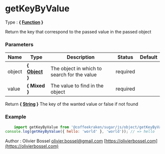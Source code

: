 # getKeyByValue

<!-- @namespace: sugar.js.object.getKeyByValue -->

Type : **{ [Function](https://developer.mozilla.org/fr/docs/Web/JavaScript/Reference/Objets_globaux/Function) }**


Return the key that correspond to the passed value in the passed object



### Parameters
Name  |  Type  |  Description  |  Status  |  Default
------------  |  ------------  |  ------------  |  ------------  |  ------------
object  |  **{ [Object](https://developer.mozilla.org/fr/docs/Web/JavaScript/Reference/Objets_globaux/Object) }**  |  The object in which to search for the value  |  required  |
value  |  **{ Mixed }**  |  The value to find in the object  |  required  |

Return **{ [String](https://developer.mozilla.org/fr/docs/Web/JavaScript/Reference/Objets_globaux/String) }** The key of the wanted value or false if not found

### Example
```js
	import getKeyByValue from '@coffeekraken/sugar/js/object/getKeyByValue';
console.log(getKeyByValue({ hello: 'world' }, 'world')); // => hello
```
Author : Olivier Bossel [olivier.bossel@gmail.com](mailto:olivier.bossel@gmail.com) [https://olivierbossel.com](https://olivierbossel.com)